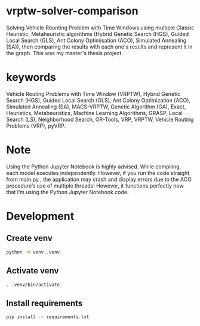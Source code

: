 # vrptw-solver-comparison
Solving Vehicle Rounting Problem with Time Windows using multiple Classic Heuristic, Metaheuristic algorithms (Hybrid Genetic Search (HGS), Guided Local Search (GLS), Ant Colony Optimisation (ACO), Simulated Annealing (SA)), then comparing the results with each one's results and represent it in the graph. This was my master's thesis project.

# keywords
Vehicle Routing Problems with Time Window (VRPTW), Hybrid Genetic Search (HGS), Guided Local Search (GLS), Ant Colony Optimization (ACO), Simulated Annealing (SA), MACS-VRPTW, Genetic Algorithm (GA), Exact, Heuristics, Metaheuristics, Machine Learning Algorithms, GRASP, Local Search (LS), Neighborhood Search, OR-Tools, VRP, VRPTW, Vehicle Routing Problems (VRP), pyVRP.

# Note
Using the Python Jupyter Notebook is highly advised. While compiling, each model executes independently. However, if you run the code straight from main.py , the application may crash and display errors due to the ACO procedure’s use of multiple threads! However, it functions perfectly now that I’m using the Python Jupyter Notebook code.

# Development

## Create venv

```sh
python -m venv .venv
```

## Activate venv

```sh
. .venv/bin/activate
```

## Install requirements

```sh
pip install -r requirements.txt
